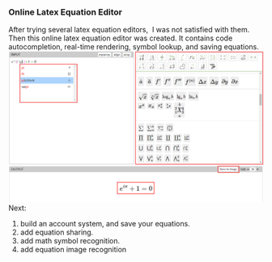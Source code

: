### Online Latex Equation Editor
After trying several latex equation editors,  I was not satisfied with them. Then this online latex equation editor was created. It contains code autocompletion, real-time rendering, symbol lookup, and saving equations.
<img src="https://github.com/MathNewbee/latexmath/blob/main/images/example.png">
Next:
1. build an account system, and save your equations.
2. add equation sharing.
3. add math symbol recognition.
4. add equation image recognition
